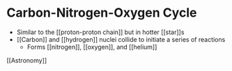 # Carbon-Nitrogen-Oxygen Cycle

- Similar to the [[proton-proton chain]] but in hotter [[star]]s
- [[Carbon]] and [[hydrogen]] nuclei collide to initiate a series of reactions
  - Forms [[nitrogen]], [[oxygen]], and [[helium]]

[[Astronomy]]

